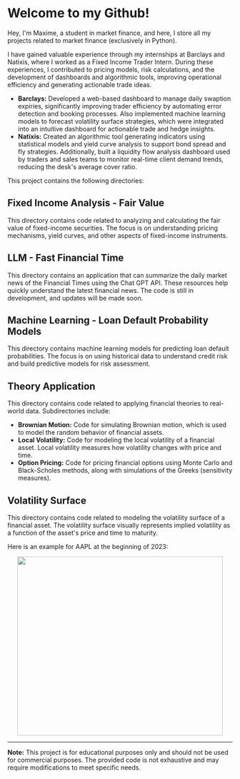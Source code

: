 # Welcome to my Github!

Hey, I'm Maxime, a student in market finance, and here, I store all my projects related to market finance (exclusively in Python). 

I have gained valuable experience through my internships at Barclays and Natixis, where I worked as a Fixed Income Trader Intern. During these experiences, I contributed to pricing models, risk calculations, and the development of dashboards and algorithmic tools, improving operational efficiency and generating actionable trade ideas.

- **Barclays:** Developed a web-based dashboard to manage daily swaption expiries, significantly improving trader efficiency by automating error detection and booking processes. Also implemented machine learning models to forecast volatility surface strategies, which were integrated into an intuitive dashboard for actionable trade and hedge insights.
- **Natixis:** Created an algorithmic tool generating indicators using statistical models and yield curve analysis to support bond spread and fly strategies. Additionally, built a liquidity flow analysis dashboard used by traders and sales teams to monitor real-time client demand trends, reducing the desk's average cover ratio.

This project contains the following directories:

## Fixed Income Analysis - Fair Value
This directory contains code related to analyzing and calculating the fair value of fixed-income securities. The focus is on understanding pricing mechanisms, yield curves, and other aspects of fixed-income instruments.

## LLM - Fast Financial Time
This directory contains an application that can summarize the daily market news of the Financial Times using the Chat GPT API. These resources help quickly understand the latest financial news. The code is still in development, and updates will be made soon.

## Machine Learning - Loan Default Probability Models
This directory contains machine learning models for predicting loan default probabilities. The focus is on using historical data to understand credit risk and build predictive models for risk assessment.

## Theory Application
This directory contains code related to applying financial theories to real-world data. Subdirectories include:

- **Brownian Motion:** Code for simulating Brownian motion, which is used to model the random behavior of financial assets.
- **Local Volatility:** Code for modeling the local volatility of a financial asset. Local volatility measures how volatility changes with price and time.
- **Option Pricing:** Code for pricing financial options using Monte Carlo and Black-Scholes methods, along with simulations of the Greeks (sensitivity measures).

## Volatility Surface
This directory contains code related to modeling the volatility surface of a financial asset. The volatility surface visually represents implied volatility as a function of the asset's price and time to maturity.

Here is an example for AAPL at the beginning of 2023:

<p align="center">
<img src="https://github.com/MaximeMasson/MarketFinance/blob/main/Volatility%20Surface/volatility_surface_AAPL.png" data-canonical-src="https://github.com/MaximeMasson/MarketFinance/blob/main/Volatility%20Surface/volatility_surface_AAPL.png" width="460" height="401" />
</p>

---

**Note:** This project is for educational purposes only and should not be used for commercial purposes. The provided code is not exhaustive and may require modifications to meet specific needs.
